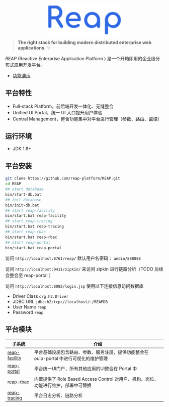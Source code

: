 <p align="center">
  <a href="https://catframework.cn/reap/">
    <img width="230" src="./docs/images/logo.png">
  </a>
</p>

> **The right stack for building modern distributed enterprise web applications.** :sparkles:

*REAP* (Reactive Enterprise Application Platform ) 是一个开箱即用的企业级分布式应用开发平台。

- [功能演示](https://catframework.cn/reap/)

## 平台特性

- Full-stack Platform，前后端开发一体化、无缝整合
- Unified UI Portal，统一 UI 入口提升用户体验  
- Central Management，整合功能集中对平台进行管理（参数、路由、监控）

## 运行环境

- JDK 1.8+

## 平台安装

```bash
git clone https://github.com/reap-platform/REAP.git
cd REAP
## start database  
bin/start-db.bat
## init database 
bin/init-db.bat
## start reap-facility
bin/start.bat reap-facility
## start reap-tracing
bin/start.bat reap-tracing
## start reap-rbac
bin/start.bat reap-rbac
## start reap-portal 
bin/start.bat reap-portal 
```

访问 `http://localhost:8761/reap/` 默认用户名密码： `amdin/888888`

访问 `http://localhost:9411/zipkin/` 来访问 zipkin 进行链路分析（TODO 后续会整合至 reap-portal ）

访问 `http://localhost:8082/login.jsp` 使用以下连接信息访问数据库

- Driver Class `org.h2.Driver`
- JDBC URL `jdbc:h2:tcp://localhost/~/REAPDB`
- User Name `reap`
- Password `reap`

## 平台模块


| 子系统  | 介绍 |
| ------------- | ------------- |
| [reap-facility](https://github.com/reap-platform/reap-facility)  | 平台基础设施包含路由、参数、服务注册，提供功能整合在 ouip-portal 中进行可视化的维护管理  |
| [reap-portal](https://github.com/reap-platform/reap-portal)  | 平台统一UI门户，所有其他应用的UI整合在 Portal 中  |
| [reap-rbac](https://github.com/reap-platform/reap-rbac)  | 内置提供了 Role Based Access Control 对用户、机构、岗位、功能进行维护，部署中可替换  | 
| [reap-tracing](https://github.com/reap-platform/reap-tracing)  | 平台日志分析、链路分析  |
